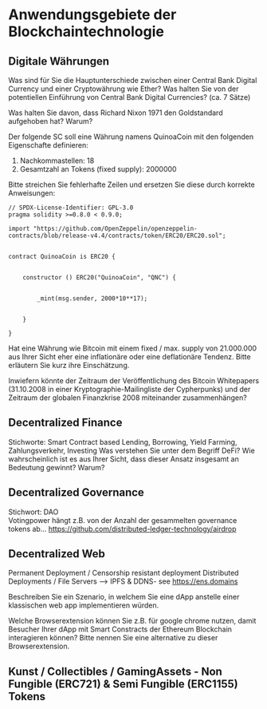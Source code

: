 # Anwendungsgebiete der Blockchaintechnologie
## Digitale Währungen 
Was sind für Sie die Hauptunterschiede zwischen einer Central Bank Digital Currency und einer Cryptowährung wie Ether? Was halten Sie von der potentiellen Einführung von Central Bank Digital Currencies? (ca. 7 Sätze)

Was halten Sie davon, dass Richard Nixon 1971 den Goldstandard aufgehoben hat? Warum?   

Der folgende SC soll eine Währung namens QuinoaCoin mit den folgenden Eigenschafte definieren:  
1. Nachkommastellen: 18
2. Gesamtzahl an Tokens (fixed supply): 2000000

Bitte streichen Sie fehlerhafte Zeilen und ersetzen Sie diese durch korrekte Anweisungen:   

```sol
// SPDX-License-Identifier: GPL-3.0
pragma solidity >=0.8.0 < 0.9.0;

import "https://github.com/OpenZeppelin/openzeppelin-contracts/blob/release-v4.4/contracts/token/ERC20/ERC20.sol";


contract QuinoaCoin is ERC20 { 


    constructor () ERC20("QuinoaCoin", "QNC") { 
    
        
        _mint(msg.sender, 2000*10**17);
    
    
    }
    
}
```

Hat eine Währung wie Bitcoin mit einem fixed / max. supply von 21.000.000 aus Ihrer Sicht eher eine inflationäre oder eine deflationäre Tendenz. Bitte erläutern Sie kurz ihre Einschätzung.

Inwiefern könnte der Zeitraum der Veröffentlichung des Bitcoin Whitepapers (31.10.2008 in einer Kryptographie-Mailingliste der Cypherpunks) und der Zeitraum der globalen Finanzkrise 2008 miteinander zusammenhängen?


## Decentralized Finance
Stichworte: Smart Contract based Lending, Borrowing, Yield Farming, Zahlungsverkehr, Investing
Was verstehen Sie unter dem Begriff DeFi? Wie wahrscheinlich ist es aus Ihrer Sicht, dass dieser Ansatz insgesamt an Bedeutung gewinnt? Warum?

## Decentralized Governance 
Stichwort: DAO  
Votingpower hängt z.B. von der Anzahl der gesammelten governance tokens ab... 
https://github.com/distributed-ledger-technology/airdrop

## Decentralized Web
Permanent Deployment / Censorship resistant deployment
Distributed Deployments / File Servers --> IPFS & DDNS- see https://ens.domains  

Beschreiben Sie ein Szenario, in welchem Sie eine dApp anstelle einer klassischen web app implementieren würden.

Welche Browserextension können Sie z.B. für google chrome nutzen, damit Besucher Ihrer dApp mit Smart Constracts der Ethereum Blockchain interagieren können? Bitte nennen Sie eine alternative zu dieser Browserextension.


## Kunst / Collectibles / GamingAssets - Non Fungible (ERC721) & Semi Fungible (ERC1155) Tokens 

